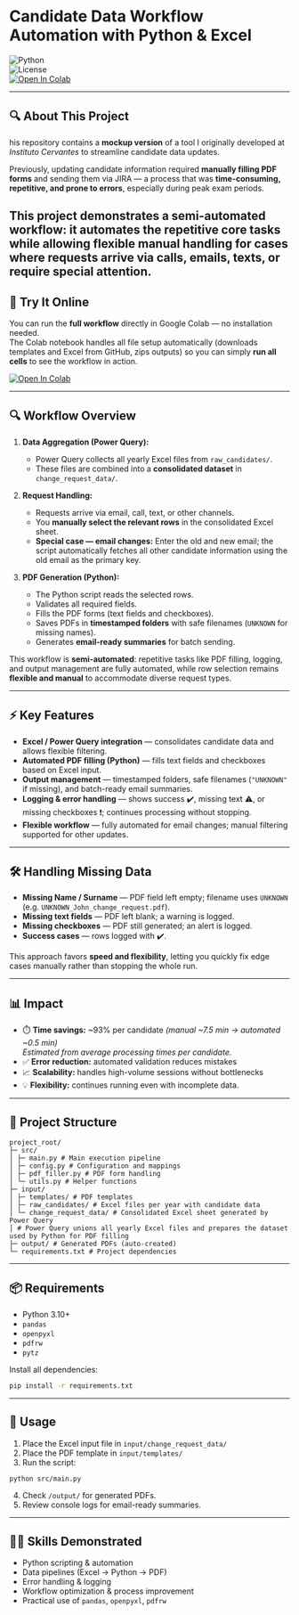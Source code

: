 # Candidate Data Workflow Automation with Python & Excel

![Python](https://img.shields.io/badge/python-3.10%2B-blue.svg)  
![License](https://img.shields.io/badge/license-MIT-lightgrey)  
[![Open In Colab](https://colab.research.google.com/assets/colab-badge.svg)](https://colab.research.google.com/github/gmarchiello/pdf_form_filler/blob/main/pdf_form_filler_colab.ipynb)

---

## 🔍 About This Project
his repository contains a **mockup version** of a tool I originally developed at *Instituto Cervantes* to streamline candidate data updates.

Previously, updating candidate information required **manually filling PDF forms** and sending them via JIRA — a process that was **time-consuming, repetitive, and prone to errors**, especially during peak exam periods.

This project demonstrates a **semi-automated workflow**: it automates the repetitive core tasks while allowing **flexible manual handling** for cases where requests arrive via calls, emails, texts, or require special attention.
---

## 🚀 Try It Online
You can run the **full workflow** directly in Google Colab — no installation needed.  
The Colab notebook handles all file setup automatically (downloads templates and Excel from GitHub, zips outputs) so you can simply **run all cells** to see the workflow in action.  

[![Open In Colab](https://colab.research.google.com/assets/colab-badge.svg)](https://colab.research.google.com/github/gmarchiello/Candidate-Data-Workflow-Automation/blob/main/colab/Candidate-Data-Workflow-Automation_colab.ipynb)

---

## 🔍 Workflow Overview

1. **Data Aggregation (Power Query):**  
   - Power Query collects all yearly Excel files from `raw_candidates/`.  
   - These files are combined into a **consolidated dataset** in `change_request_data/`.

2. **Request Handling:**  
   - Requests arrive via email, call, text, or other channels.  
   - You **manually select the relevant rows** in the consolidated Excel sheet.  
   - **Special case — email changes:** Enter the old and new email; the script automatically fetches all other candidate information using the old email as the primary key.

3. **PDF Generation (Python):**  
   - The Python script reads the selected rows.  
   - Validates all required fields.  
   - Fills the PDF forms (text fields and checkboxes).  
   - Saves PDFs in **timestamped folders** with safe filenames (`UNKNOWN` for missing names).  
   - Generates **email-ready summaries** for batch sending.

This workflow is **semi-automated**: repetitive tasks like PDF filling, logging, and output management are fully automated, while row selection remains **flexible and manual** to accommodate diverse request types.

---

## ⚡ Key Features
- **Excel / Power Query integration** — consolidates candidate data and allows flexible filtering.  
- **Automated PDF filling (Python)** — fills text fields and checkboxes based on Excel input.  
- **Output management** — timestamped folders, safe filenames (`"UNKNOWN"` if missing), and batch-ready email summaries.  
- **Logging & error handling** — shows success ✔️, missing text ⚠️, or missing checkboxes ❗; continues processing without stopping.  
- **Flexible workflow** — fully automated for email changes; manual filtering supported for other updates.

---

## 🛠️ Handling Missing Data
- **Missing Name / Surname** — PDF field left empty; filename uses `UNKNOWN` (e.g. `UNKNOWN_John_change_request.pdf`).  
- **Missing text fields** — PDF left blank; a warning is logged.  
- **Missing checkboxes** — PDF still generated; an alert is logged.  
- **Success cases** — rows logged with ✔️.

This approach favors **speed and flexibility**, letting you quickly fix edge cases manually rather than stopping the whole run.

---

## 📊 Impact
- ⏱️ **Time savings:** ~93% per candidate *(manual ~7.5 min → automated ~0.5 min)*  
  *Estimated from average processing times per candidate.*  
- ✅ **Error reduction:** automated validation reduces mistakes  
- 📈 **Scalability:** handles high-volume sessions without bottlenecks  
- 💡 **Flexibility:** continues running even with incomplete data.

---

## 📂 Project Structure
```
project_root/
├─ src/
│ ├─ main.py # Main execution pipeline
│ ├─ config.py # Configuration and mappings
│ ├─ pdf_filler.py # PDF form handling
│ └─ utils.py # Helper functions
├─ input/
│ ├─ templates/ # PDF templates
│ ├─ raw_candidates/ # Excel files per year with candidate data
│ └─ change_request_data/ # Consolidated Excel sheet generated by Power Query
│ # Power Query unions all yearly Excel files and prepares the dataset used by Python for PDF filling
├─ output/ # Generated PDFs (auto-created)
└─ requirements.txt # Project dependencies

````

---

## 📦 Requirements
- Python 3.10+  
- `pandas`  
- `openpyxl`  
- `pdfrw`  
- `pytz`  

Install all dependencies:

```bash
pip install -r requirements.txt
````

---

## 🚀 Usage

1. Place the Excel input file in `input/change_request_data/`
2. Place the PDF template in `input/templates/`
3. Run the script:

```bash
python src/main.py
```

4. Check `/output/` for generated PDFs.
5. Review console logs for email-ready summaries.

---

## 🧑‍💻 Skills Demonstrated

* Python scripting & automation
* Data pipelines (Excel → Python → PDF)
* Error handling & logging
* Workflow optimization & process improvement
* Practical use of `pandas`, `openpyxl`, `pdfrw`
